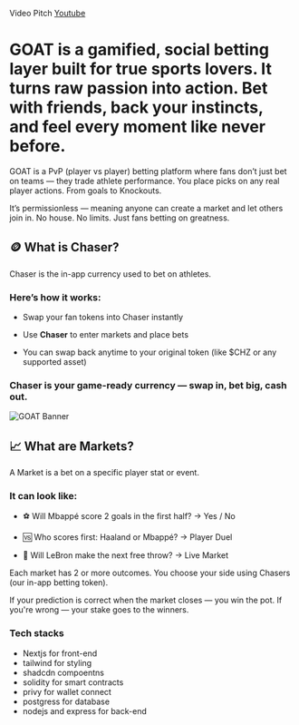 Video Pitch [Youtube](https://www.youtube.com/watch?v=6-Kkj0T9ynk) 

# GOAT is a gamified, social betting layer built for true sports lovers. It turns raw passion into action. Bet with friends, back your instincts, and feel every moment like never before.

GOAT is a PvP (player vs player) betting platform where fans don’t just bet on teams — they trade athlete performance. You place picks on any real player actions. From goals to Knockouts.

It’s permissionless — meaning anyone can create a market and let others join in. No house. No limits. Just fans betting on greatness.

## 🪙 What is Chaser?

Chaser is the in-app currency used to bet on athletes.

### Here’s how it works:

- Swap your fan tokens into Chaser instantly

- Use **Chaser** to enter markets and place bets

- You can swap back anytime to your original token (like $CHZ or any supported asset)

### Chaser is your game-ready currency — swap in, bet big, cash out.

![GOAT Banner](/img/ratio.png)

## 📈 What are Markets?

A Market is a bet on a specific player stat or event.

### It can look like:

- ⚽ Will Mbappé score 2 goals in the first half? → Yes / No

- 🆚 Who scores first: Haaland or Mbappé? → Player Duel

- 🏀 Will LeBron make the next free throw? → Live Market

Each market has 2 or more outcomes. You choose your side using Chasers (our in-app betting token).

If your prediction is correct when the market closes — you win the pot. If you're wrong — your stake goes to the winners.


### Tech stacks
 - Nextjs for front-end
 - tailwind for styling
 - shadcdn compoentns
 - solidity for smart contracts
 - privy for wallet connect
 - postgress for database
 - nodejs and express for back-end

